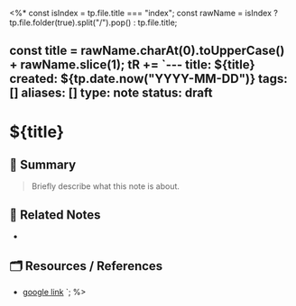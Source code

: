 <%*
const isIndex = tp.file.title === "index";
const rawName = isIndex
  ? tp.file.folder(true).split("/").pop()
  : tp.file.title;

const title = rawName.charAt(0).toUpperCase() + rawName.slice(1);
tR += `---
title: ${title}
created: ${tp.date.now("YYYY-MM-DD")}
tags: []
aliases: []
type: note
status: draft
---

# ${title}

## 🧠 Summary

> Briefly describe what this note is about.

## 🔗 Related Notes

- 

## 🗂️ Resources / References

- [google link](https://www.google.com)
`;
%>